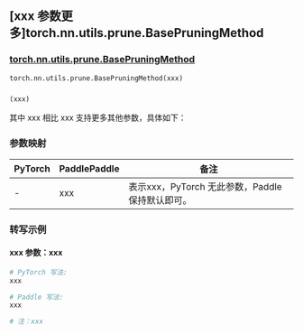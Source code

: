 ## [xxx 参数更多]torch.nn.utils.prune.BasePruningMethod

### [torch.nn.utils.prune.BasePruningMethod](https://pytorch.org/docs/stable/generated/torch.nn.utils.prune.BasePruningMethod.html#torch.nn.utils.prune.BasePruningMethod)

```python
torch.nn.utils.prune.BasePruningMethod(xxx)
```

### []()

```python
(xxx)
```

其中 xxx 相比 xxx 支持更多其他参数，具体如下：

### 参数映射

| PyTorch | PaddlePaddle | 备注 |
| ------- | ------------ | ---- |
|    -    |    xxx    | 表示xxx，PyTorch 无此参数，Paddle 保持默认即可。 |

### 转写示例

#### xxx 参数：xxx
``` python
# PyTorch 写法:
xxx

# Paddle 写法:
xxx

# 注：xxx
```
